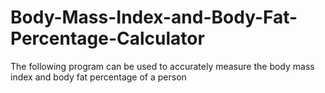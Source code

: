 # Body-Mass-Index-and-Body-Fat-Percentage-Calculator
The following program can be used to accurately measure the body mass index and body fat percentage of a person 
